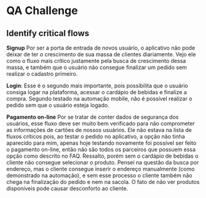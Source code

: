 # QA Challenge

## Identify critical flows

**Signup**
Por ser a porta de entrada de novos usuário, o aplicativo não pode deixar de ter o crescimento de sua massa de clientes diariamente. Vejo ele como o fluxo mais crítico justamente pela busca de crescimento dessa massa, e também que o usuário não consegue finalizar um pedido sem realizar o cadastro primeiro. 

**Login**: 
Esse é o segundo mais importante, pois possibilita que o usuário consiga logar na plataforma, acessar o cardápio de bebidas e finalize a compra. Segundo testado na automação mobile, não é possível realizar o pedido sem que o usuário esteja logado.

**Pagamento on-line** 
Por se tratar de conter dados de segurança dos usuários, esse fluxo deve ser muito bem verificado para não comprometer as informações de cartões de nossos usuários. Ele não estava na lista de fluxos críticos pois, ao testar o pedido no aplicativo, a opção não tinha aparecido para mim, apenas hoje testando novamente foi possível ser feito o pagamento on-line, então não são todos os parceiros que possuem essa opção como descrito no FAQ.
Ressalto, porém sem o cardápio de bebidas o cliente não consegue selecionar o produto. Pensei na questão da busca por endereço, mas o cliente consegue inserir o endereço manualmente (como demonstrado na automação), e sem esse processo o cliente também não chega na finalização do pedido e nem na sacola. O fato de não ver produtos disponíveis pode causar desconforto ao cliente. 
